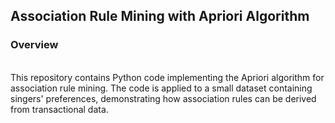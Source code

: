 <h2>Association Rule Mining with Apriori Algorithm</h2>
<h3>Overview</h3> <br>
This repository contains Python code implementing the Apriori algorithm for association rule mining. The code is applied to a small dataset containing singers' preferences, demonstrating how association rules can be derived from transactional data.
